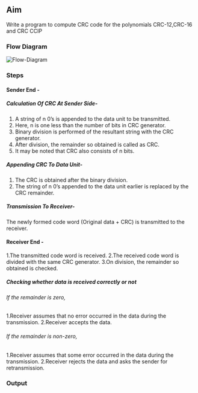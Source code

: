 
## Aim
Write a program to compute CRC code for the polynomials CRC-12,CRC-16 and CRC CCIP

### Flow Diagram
![Flow-Diagram](https://media.geeksforgeeks.org/wp-content/uploads/detect14.jpg)
### Steps

#### Sender End -

##### Calculation Of CRC At Sender Side-
  1.  A string of n 0’s is appended to the data unit to be transmitted.
  2.  Here, n is one less than the number of bits in CRC generator.
  3.  Binary division is performed of the resultant string with the CRC generator.
  4.  After division, the remainder so obtained is called as CRC.
  5.  It may be noted that CRC also consists of n bits.
  
##### Appending CRC To Data Unit-
  1. The CRC is obtained after the binary division.
  2. The string of n 0’s appended to the data unit earlier is replaced by the CRC remainder.
  
##### Transmission To Receiver-
  The newly formed code word (Original data + CRC) is transmitted to the receiver.
  
#### Receiver End -

   1.The transmitted code word is received.
   2.The received code word is divided with the same CRC generator.
   3.On division, the remainder so obtained is checked.
##### Checking whether data is received correctly or not 
###### If the remainder is zero,

  1.Receiver assumes that no error occurred in the data during the transmission.
  2.Receiver accepts the data.
  
###### If the remainder is non-zero,
   1.Receiver assumes that some error occurred in the data during the transmission.
   2.Receiver rejects the data and asks the sender for retransmission.
 
### Output
